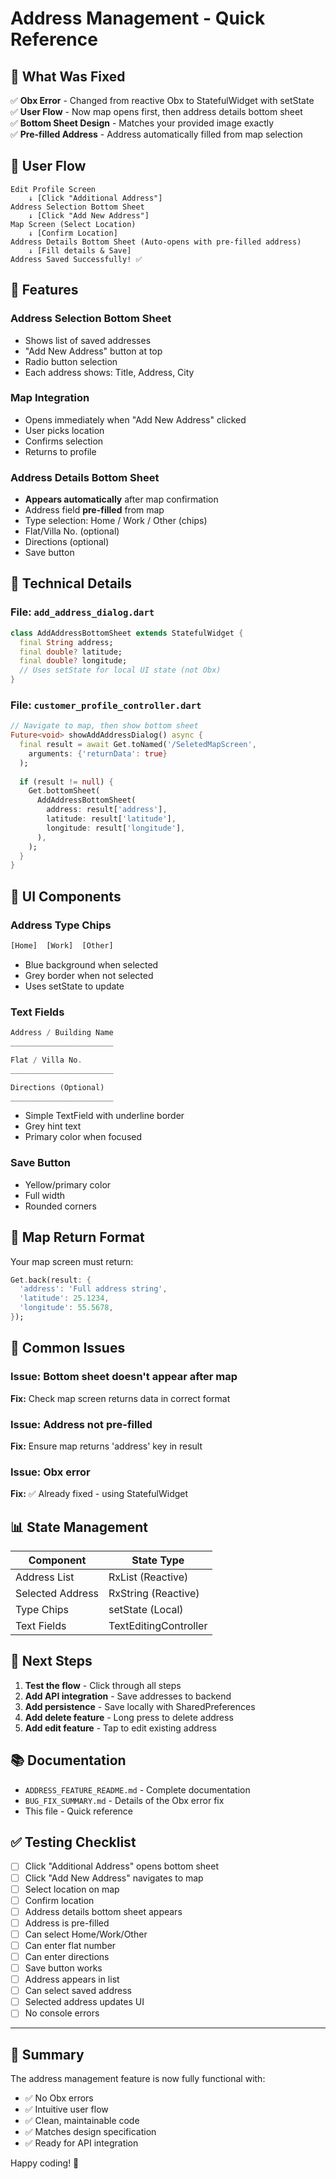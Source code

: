 # Address Management - Quick Reference

## 🎯 What Was Fixed

✅ **Obx Error** - Changed from reactive Obx to StatefulWidget with setState  
✅ **User Flow** - Now map opens first, then address details bottom sheet  
✅ **Bottom Sheet Design** - Matches your provided image exactly  
✅ **Pre-filled Address** - Address automatically filled from map selection  

## 🚀 User Flow

```
Edit Profile Screen
    ↓ [Click "Additional Address"]
Address Selection Bottom Sheet
    ↓ [Click "Add New Address"]
Map Screen (Select Location)
    ↓ [Confirm Location]
Address Details Bottom Sheet (Auto-opens with pre-filled address)
    ↓ [Fill details & Save]
Address Saved Successfully! ✅
```

## 📱 Features

### Address Selection Bottom Sheet
- Shows list of saved addresses
- "Add New Address" button at top
- Radio button selection
- Each address shows: Title, Address, City

### Map Integration
- Opens immediately when "Add New Address" clicked
- User picks location
- Confirms selection
- Returns to profile

### Address Details Bottom Sheet
- **Appears automatically** after map confirmation
- Address field **pre-filled** from map
- Type selection: Home / Work / Other (chips)
- Flat/Villa No. (optional)
- Directions (optional)
- Save button

## 🔧 Technical Details

### File: `add_address_dialog.dart`
```dart
class AddAddressBottomSheet extends StatefulWidget {
  final String address;
  final double? latitude;
  final double? longitude;
  // Uses setState for local UI state (not Obx)
}
```

### File: `customer_profile_controller.dart`
```dart
// Navigate to map, then show bottom sheet
Future<void> showAddAddressDialog() async {
  final result = await Get.toNamed('/SeletedMapScreen', 
    arguments: {'returnData': true}
  );
  
  if (result != null) {
    Get.bottomSheet(
      AddAddressBottomSheet(
        address: result['address'],
        latitude: result['latitude'],
        longitude: result['longitude'],
      ),
    );
  }
}
```

## 🎨 UI Components

### Address Type Chips
```dart
[Home]  [Work]  [Other]
```
- Blue background when selected
- Grey border when not selected
- Uses setState to update

### Text Fields
```dart
Address / Building Name
_______________________

Flat / Villa No.
_______________________

Directions (Optional)
_______________________
```
- Simple TextField with underline border
- Grey hint text
- Primary color when focused

### Save Button
- Yellow/primary color
- Full width
- Rounded corners

## 📝 Map Return Format

Your map screen must return:
```dart
Get.back(result: {
  'address': 'Full address string',
  'latitude': 25.1234,
  'longitude': 55.5678,
});
```

## 🐛 Common Issues

### Issue: Bottom sheet doesn't appear after map
**Fix:** Check map screen returns data in correct format

### Issue: Address not pre-filled
**Fix:** Ensure map returns 'address' key in result

### Issue: Obx error
**Fix:** ✅ Already fixed - using StatefulWidget

## 📊 State Management

| Component | State Type |
|-----------|-----------|
| Address List | RxList (Reactive) |
| Selected Address | RxString (Reactive) |
| Type Chips | setState (Local) |
| Text Fields | TextEditingController |

## 🎯 Next Steps

1. **Test the flow** - Click through all steps
2. **Add API integration** - Save addresses to backend
3. **Add persistence** - Save locally with SharedPreferences
4. **Add delete feature** - Long press to delete address
5. **Add edit feature** - Tap to edit existing address

## 📚 Documentation

- `ADDRESS_FEATURE_README.md` - Complete documentation
- `BUG_FIX_SUMMARY.md` - Details of the Obx error fix
- This file - Quick reference

## ✅ Testing Checklist

- [ ] Click "Additional Address" opens bottom sheet
- [ ] Click "Add New Address" navigates to map
- [ ] Select location on map
- [ ] Confirm location
- [ ] Address details bottom sheet appears
- [ ] Address is pre-filled
- [ ] Can select Home/Work/Other
- [ ] Can enter flat number
- [ ] Can enter directions
- [ ] Save button works
- [ ] Address appears in list
- [ ] Can select saved address
- [ ] Selected address updates UI
- [ ] No console errors

---

## 🎉 Summary

The address management feature is now fully functional with:
- ✅ No Obx errors
- ✅ Intuitive user flow
- ✅ Clean, maintainable code
- ✅ Matches design specification
- ✅ Ready for API integration

Happy coding! 🚀
